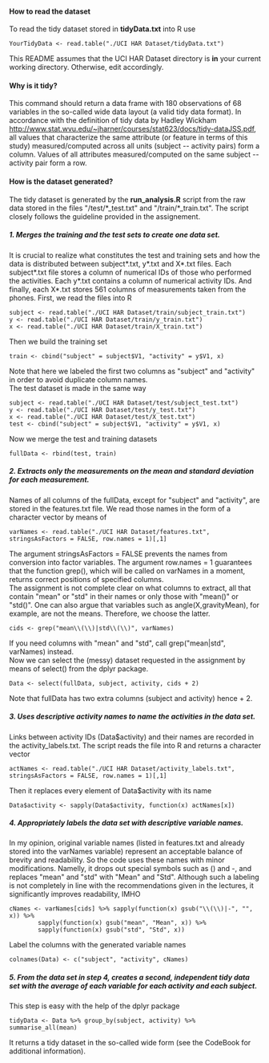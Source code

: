 #### How to read the dataset

To read the tidy dataset stored in **tidyData.txt** into R use

    YourTidyData <- read.table("./UCI HAR Dataset/tidyData.txt")

This README assumes that the UCI HAR Dataset directory is **in** your
current working directory. Otherwise, edit accordingly.

#### Why is it tidy?

This command should return a data frame with 180 observations of 68
variables in the so-called wide data layout (a valid tidy data format).
In accordance with the definition of tidy data by Hadley Wickham
<http://www.stat.wvu.edu/~jharner/courses/stat623/docs/tidy-dataJSS.pdf>,
all values that characterize the same attribute (or feature in terms of
this study) measured/computed across all units (subject -- activity
pairs) form a column. Values of all attributes measured/computed on the
same subject -- activity pair form a row.

#### How is the dataset generated?

The tidy dataset is generated by the **run\_analysis.R** script from the
raw data stored in the files "/test/\*\_test.txt" and
"/train/\*\_train.txt". The script closely follows the guideline
provided in the assignement.

##### 1. Merges the training and the test sets to create one data set.

It is crucial to realize what constitutes the test and training sets and
how the data is distributed between subject\*.txt, y\*.txt and X\*.txt
files. Each subject\*.txt file stores a column of numerical IDs of those
who performed the activities. Each y\*.txt contains a column of
numerical activity IDs. And finally, each X\*.txt stores 561 columns of
measurements taken from the phones. First, we read the files into R

    subject <- read.table("./UCI HAR Dataset/train/subject_train.txt")
    y <- read.table("./UCI HAR Dataset/train/y_train.txt")
    x <- read.table("./UCI HAR Dataset/train/X_train.txt")

Then we build the training set

    train <- cbind("subject" = subject$V1, "activity" = y$V1, x)

Note that here we labeled the first two columns as "subject" and
"activity" in order to avoid duplicate column names.  
The test dataset is made in the same way

    subject <- read.table("./UCI HAR Dataset/test/subject_test.txt")
    y <- read.table("./UCI HAR Dataset/test/y_test.txt")
    x <- read.table("./UCI HAR Dataset/test/X_test.txt")
    test <- cbind("subject" = subject$V1, "activity" = y$V1, x)

Now we merge the test and training datasets

    fullData <- rbind(test, train)

##### 2. Extracts only the measurements on the mean and standard deviation for each measurement.

Names of all columns of the fullData, except for "subject" and
"activity", are stored in the features.txt file. We read those names in
the form of a character vector by means of

    varNames <- read.table("./UCI HAR Dataset/features.txt", stringsAsFactors = FALSE, row.names = 1)[,1]

The argument stringsAsFactors = FALSE prevents the names from conversion
into factor variables. The argument row.names = 1 guarantees that the
function grep(), which will be called on varNames in a moment, returns
correct positions of specified columns.  
The assignment is not complete clear on what columns to extract, all
that contain "mean" or "std" in their names or only those with "mean()"
or "std()". One can also argue that variables such as
angle(X,gravityMean), for example, are not the means. Therefore, we
choose the latter.

    cids <- grep("mean\\(\\)|std\\(\\)", varNames)

If you need columns with "mean" and "std", call grep("mean|std",
varNames) instead.  
Now we can select the (messy) dataset requested in the assignment by
means of select() from the dplyr package.

    Data <- select(fullData, subject, activity, cids + 2)

Note that fullData has two extra columns (subject and activity) hence +
2.

##### 3. Uses descriptive activity names to name the activities in the data set.

Links between activity IDs (Data$activity) and their names are recorded
in the activity\_labels.txt. The script reads the file into R and
returns a character vector

    actNames <- read.table("./UCI HAR Dataset/activity_labels.txt", stringsAsFactors = FALSE, row.names = 1)[,1]

Then it replaces every element of Data$activity with its name

    Data$activity <- sapply(Data$activity, function(x) actNames[x])

##### 4. Appropriately labels the data set with descriptive variable names.

In my opinion, original variable names (listed in features.txt and
already stored into the varNames variable) represent an acceptable
balance of brevity and readability. So the code uses these names with
minor modifications. Namelly, it drops out special symbols such as ()
and -, and replaces "mean" and "std" with "Mean" and "Std". Although
such a labeling is not completely in line with the recommendations given
in the lectures, it significantly improves readability, IMHO

    cNames <- varNames[cids] %>% sapply(function(x) gsub("\\(\\)|-", "", x)) %>% 
            sapply(function(x) gsub("mean", "Mean", x)) %>%
            sapply(function(x) gsub("std", "Std", x))

Label the columns with the generated variable names

    colnames(Data) <- c("subject", "activity", cNames)

##### 5. From the data set in step 4, creates a second, independent tidy data set with the average of each variable for each activity and each subject.

This step is easy with the help of the dplyr package

    tidyData <- Data %>% group_by(subject, activity) %>% summarise_all(mean)

It returns a tidy dataset in the so-called wide form (see the CodeBook
for additional information).
